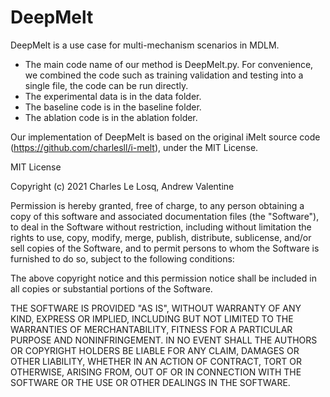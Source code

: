 # DeepMelt
DeepMelt is a use case for multi-mechanism scenarios in MDLM.

- The main code name of our method is DeepMelt.py. For convenience, we combined the code such as training validation and testing into a single file, the code can be run directly. 
- The experimental data is in the data folder.
- The baseline code is in the baseline folder.
- The ablation code is in the ablation folder.

Our implementation of DeepMelt is based on the original iMelt source code (https://github.com/charlesll/i-melt), under the MIT License.

MIT License

Copyright (c) 2021 Charles Le Losq, Andrew Valentine

Permission is hereby granted, free of charge, to any person obtaining a copy
of this software and associated documentation files (the "Software"), to deal
in the Software without restriction, including without limitation the rights
to use, copy, modify, merge, publish, distribute, sublicense, and/or sell
copies of the Software, and to permit persons to whom the Software is
furnished to do so, subject to the following conditions:

The above copyright notice and this permission notice shall be included in all
copies or substantial portions of the Software.

THE SOFTWARE IS PROVIDED "AS IS", WITHOUT WARRANTY OF ANY KIND, EXPRESS OR
IMPLIED, INCLUDING BUT NOT LIMITED TO THE WARRANTIES OF MERCHANTABILITY,
FITNESS FOR A PARTICULAR PURPOSE AND NONINFRINGEMENT. IN NO EVENT SHALL THE
AUTHORS OR COPYRIGHT HOLDERS BE LIABLE FOR ANY CLAIM, DAMAGES OR OTHER
LIABILITY, WHETHER IN AN ACTION OF CONTRACT, TORT OR OTHERWISE, ARISING FROM,
OUT OF OR IN CONNECTION WITH THE SOFTWARE OR THE USE OR OTHER DEALINGS IN THE
SOFTWARE.  

